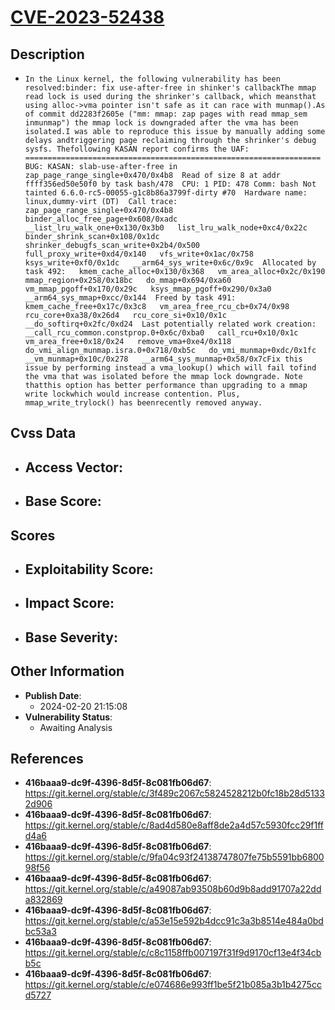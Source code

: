 
# [CVE-2023-52438](https://cve.mitre.org/cgi-bin/cvename.cgi?name=CVE-2023-52438)

## Description

- `In the Linux kernel, the following vulnerability has been resolved:binder: fix use-after-free in shinker's callbackThe mmap read lock is used during the shrinker's callback, which meansthat using alloc->vma pointer isn't safe as it can race with munmap().As of commit dd2283f2605e ("mm: mmap: zap pages with read mmap_sem inmunmap") the mmap lock is downgraded after the vma has been isolated.I was able to reproduce this issue by manually adding some delays andtriggering page reclaiming through the shrinker's debug sysfs. Thefollowing KASAN report confirms the UAF:  ==================================================================  BUG: KASAN: slab-use-after-free in zap_page_range_single+0x470/0x4b8  Read of size 8 at addr ffff356ed50e50f0 by task bash/478  CPU: 1 PID: 478 Comm: bash Not tainted 6.6.0-rc5-00055-g1c8b86a3799f-dirty #70  Hardware name: linux,dummy-virt (DT)  Call trace:   zap_page_range_single+0x470/0x4b8   binder_alloc_free_page+0x608/0xadc   __list_lru_walk_one+0x130/0x3b0   list_lru_walk_node+0xc4/0x22c   binder_shrink_scan+0x108/0x1dc   shrinker_debugfs_scan_write+0x2b4/0x500   full_proxy_write+0xd4/0x140   vfs_write+0x1ac/0x758   ksys_write+0xf0/0x1dc   __arm64_sys_write+0x6c/0x9c  Allocated by task 492:   kmem_cache_alloc+0x130/0x368   vm_area_alloc+0x2c/0x190   mmap_region+0x258/0x18bc   do_mmap+0x694/0xa60   vm_mmap_pgoff+0x170/0x29c   ksys_mmap_pgoff+0x290/0x3a0   __arm64_sys_mmap+0xcc/0x144  Freed by task 491:   kmem_cache_free+0x17c/0x3c8   vm_area_free_rcu_cb+0x74/0x98   rcu_core+0xa38/0x26d4   rcu_core_si+0x10/0x1c   __do_softirq+0x2fc/0xd24  Last potentially related work creation:   __call_rcu_common.constprop.0+0x6c/0xba0   call_rcu+0x10/0x1c   vm_area_free+0x18/0x24   remove_vma+0xe4/0x118   do_vmi_align_munmap.isra.0+0x718/0xb5c   do_vmi_munmap+0xdc/0x1fc   __vm_munmap+0x10c/0x278   __arm64_sys_munmap+0x58/0x7cFix this issue by performing instead a vma_lookup() which will fail tofind the vma that was isolated before the mmap lock downgrade. Note thatthis option has better performance than upgrading to a mmap write lockwhich would increase contention. Plus, mmap_write_trylock() has beenrecently removed anyway.`

## Cvss Data

- **Access Vector**:
  - 
- **Base Score**:
  - 

## Scores

- **Exploitability Score**:
  - 
- **Impact Score**:
  - 
- **Base Severity**:
  - 

## Other Information

- **Publish Date**:
  - 2024-02-20 21:15:08
- **Vulnerability Status**:
  - Awaiting Analysis

## References

- **416baaa9-dc9f-4396-8d5f-8c081fb06d67**: https://git.kernel.org/stable/c/3f489c2067c5824528212b0fc18b28d51332d906
- **416baaa9-dc9f-4396-8d5f-8c081fb06d67**: https://git.kernel.org/stable/c/8ad4d580e8aff8de2a4d57c5930fcc29f1ffd4a6
- **416baaa9-dc9f-4396-8d5f-8c081fb06d67**: https://git.kernel.org/stable/c/9fa04c93f24138747807fe75b5591bb680098f56
- **416baaa9-dc9f-4396-8d5f-8c081fb06d67**: https://git.kernel.org/stable/c/a49087ab93508b60d9b8add91707a22dda832869
- **416baaa9-dc9f-4396-8d5f-8c081fb06d67**: https://git.kernel.org/stable/c/a53e15e592b4dcc91c3a3b8514e484a0bdbc53a3
- **416baaa9-dc9f-4396-8d5f-8c081fb06d67**: https://git.kernel.org/stable/c/c8c1158ffb007197f31f9d9170cf13e4f34cbb5c
- **416baaa9-dc9f-4396-8d5f-8c081fb06d67**: https://git.kernel.org/stable/c/e074686e993ff1be5f21b085a3b1b4275ccd5727
